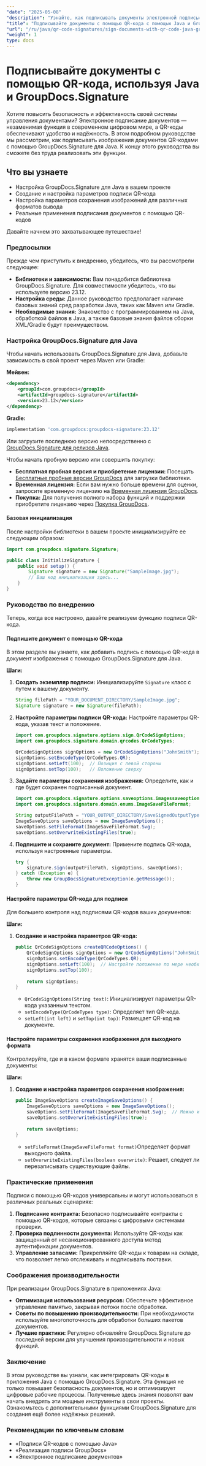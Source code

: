 ```yaml
---
"date": "2025-05-08"
"description": "Узнайте, как подписывать документы электронной подписью с помощью QR-кодов на Java с помощью GroupDocs.Signature. Повысьте безопасность и эффективность своей системы управления документами."
"title": "Подписывайте документы с помощью QR-кода с помощью Java и GroupDocs.Signature&#58; Полное руководство"
"url": "/ru/java/qr-code-signatures/sign-documents-with-qr-code-java-groupdocs-signature/"
"weight": 1
type: docs
---
```

# Подписывайте документы с помощью QR-кода, используя Java и GroupDocs.Signature

Хотите повысить безопасность и эффективность своей системы управления документами? Электронное подписание документов — незаменимая функция в современном цифровом мире, а QR-коды обеспечивают удобство и надёжность. В этом подробном руководстве мы рассмотрим, как подписывать изображения документов QR-кодами с помощью GroupDocs.Signature для Java. К концу этого руководства вы сможете без труда реализовать эти функции.

## Что вы узнаете
- Настройка GroupDocs.Signature для Java в вашем проекте
- Создание и настройка параметров подписи QR-кода
- Настройка параметров сохранения изображений для различных форматов вывода
- Реальные применения подписания документов с помощью QR-кодов

Давайте начнем это захватывающее путешествие!

### Предпосылки
Прежде чем приступить к внедрению, убедитесь, что вы рассмотрели следующее:

- **Библиотеки и зависимости:** Вам понадобится библиотека GroupDocs.Signature. Для совместимости убедитесь, что вы используете версию 23.12.
- **Настройка среды:** Данное руководство предполагает наличие базовых знаний сред разработки Java, таких как Maven или Gradle.
- **Необходимые знания:** Знакомство с программированием на Java, обработкой файлов в Java, а также базовые знания файлов сборки XML/Gradle будут преимуществом.

### Настройка GroupDocs.Signature для Java
Чтобы начать использовать GroupDocs.Signature для Java, добавьте зависимость в свой проект через Maven или Gradle:

**Мейвен:**
```xml
<dependency>
    <groupId>com.groupdocs</groupId>
    <artifactId>groupdocs-signature</artifactId>
    <version>23.12</version>
</dependency>
```

**Gradle:**
```gradle
implementation 'com.groupdocs:groupdocs-signature:23.12'
```

Или загрузите последнюю версию непосредственно с [GroupDocs.Signature для релизов Java](https://releases.groupdocs.com/signature/java/).

Чтобы начать пробную версию или совершить покупку:
- **Бесплатная пробная версия и приобретение лицензии:** Посещать [Бесплатные пробные версии GroupDocs](https://releases.groupdocs.com/signature/java/) для загрузки библиотеки.
- **Временная лицензия:** Если вам нужно больше времени для оценки, запросите временную лицензию на [Временная лицензия GroupDocs](https://purchase.groupdocs.com/temporary-license/).
- **Покупка:** Для получения полного набора функций и поддержки приобретите лицензию через [Покупка GroupDocs](https://purchase.groupdocs.com/buy).

#### Базовая инициализация
После настройки библиотеки в вашем проекте инициализируйте ее следующим образом:
```java
import com.groupdocs.signature.Signature;

public class InitializeSignature {
    public void setup() {
        Signature signature = new Signature("SampleImage.jpg");
        // Ваш код инициализации здесь...
    }
}
```

### Руководство по внедрению
Теперь, когда все настроено, давайте реализуем функцию подписи QR-кода.

#### Подпишите документ с помощью QR-кода
В этом разделе вы узнаете, как добавить подпись с помощью QR-кода в документ изображения с помощью GroupDocs.Signature для Java.

**Шаги:**
1. **Создать экземпляр подписи:** Инициализируйте `Signature` класс с путем к вашему документу.
   ```java
   String filePath = "YOUR_DOCUMENT_DIRECTORY/SampleImage.jpg";
   Signature signature = new Signature(filePath);
   ```

2. **Настройте параметры подписи QR-кода:** Настройте параметры QR-кода, указав текст и положение.
   ```java
   import com.groupdocs.signature.options.sign.QrCodeSignOptions;
   import com.groupdocs.signature.domain.qrcodes.QrCodeTypes;

   QrCodeSignOptions signOptions = new QrCodeSignOptions("JohnSmith");
   signOptions.setEncodeType(QrCodeTypes.QR);
   signOptions.setLeft(100);  // Позиция с левой стороны
   signOptions.setTop(100);   // Положение сверху
   ```

3. **Задайте параметры сохранения изображения:** Определите, как и где будет сохранен подписанный документ.
   ```java
   import com.groupdocs.signature.options.saveoptions.imagessaveoptions.ImageSaveOptions;
   import com.groupdocs.signature.domain.enums.ImageSaveFileFormat;

   String outputFilePath = "YOUR_OUTPUT_DIRECTORY/SaveSignedOutputType/SampleJPG.svg";
   ImageSaveOptions saveOptions = new ImageSaveOptions();
   saveOptions.setFileFormat(ImageSaveFileFormat.Svg);
   saveOptions.setOverwriteExistingFiles(true);
   ```

4. **Подпишите и сохраните документ:** Примените подпись QR-кода, используя настроенные параметры.
   ```java
   try {
       signature.sign(outputFilePath, signOptions, saveOptions);
   } catch (Exception e) {
       throw new GroupDocsSignatureException(e.getMessage());
   }
   ```

#### Настройте параметры QR-кода для подписи
Для большего контроля над подписями QR-кодов ваших документов:

**Шаги:**
1. **Создание и настройка параметров QR-кода:**
    ```java
    public QrCodeSignOptions createQRCodeOptions() {
        QrCodeSignOptions signOptions = new QrCodeSignOptions("JohnSmith");
        signOptions.setEncodeType(QrCodeTypes.QR);
        signOptions.setLeft(100);  // Настройте положение по мере необходимости
        signOptions.setTop(100);
        
        return signOptions;
    }
    ```
   - `QrCodeSignOptions(String text)`: Инициализирует параметры QR-кода указанным текстом.
   - `setEncodeType(QrCodeTypes type)`: Определяет тип QR-кода.
   - `setLeft(int left)` и `setTop(int top)`: Размещает QR-код на документе.

#### Настройте параметры сохранения изображения для выходного формата
Контролируйте, где и в каком формате хранятся ваши подписанные документы:

**Шаги:**
1. **Создание и настройка параметров сохранения изображения:**
    ```java
    public ImageSaveOptions createImageSaveOptions() {
        ImageSaveOptions saveOptions = new ImageSaveOptions();
        saveOptions.setFileFormat(ImageSaveFileFormat.Svg);  // Можно изменить на другие форматы, такие как PNG, JPG.
        saveOptions.setOverwriteExistingFiles(true);
        
        return saveOptions;
    }
    ```
   - `setFileFormat(ImageSaveFileFormat format)`Определяет формат выходного файла.
   - `setOverwriteExistingFiles(boolean overwrite)`: Решает, следует ли перезаписывать существующие файлы.

### Практические применения
Подписи с помощью QR-кодов универсальны и могут использоваться в различных реальных сценариях:
1. **Подписание контракта:** Безопасно подписывайте контракты с помощью QR-кодов, которые связаны с цифровыми системами проверки.
2. **Проверка подлинности документа:** Используйте QR-коды как защищенный от несанкционированного доступа метод аутентификации документов.
3. **Управление запасами:** Прикрепляйте QR-коды к товарам на складе, что позволяет легко отслеживать и подписывать поставки.

### Соображения производительности
При реализации GroupDocs.Signature в приложениях Java:
- **Оптимизация использования ресурсов:** Обеспечьте эффективное управление памятью, закрывая потоки после обработки.
- **Советы по повышению производительности:** При необходимости используйте многопоточность для обработки больших пакетов документов.
- **Лучшие практики:** Регулярно обновляйте GroupDocs.Signature до последней версии для улучшения производительности и новых функций.

### Заключение
В этом руководстве вы узнали, как интегрировать QR-коды в приложения Java с помощью GroupDocs.Signature. Эта функция не только повышает безопасность документов, но и оптимизирует цифровые рабочие процессы. Полученные здесь знания позволят вам начать внедрять эти мощные инструменты в свои проекты. Ознакомьтесь с дополнительными функциями GroupDocs.Signature для создания ещё более надёжных решений.

### Рекомендации по ключевым словам
- «Подписи QR-кодов с помощью Java»
- «Реализация подписи GroupDocs»
- «Электронное подписание документов»